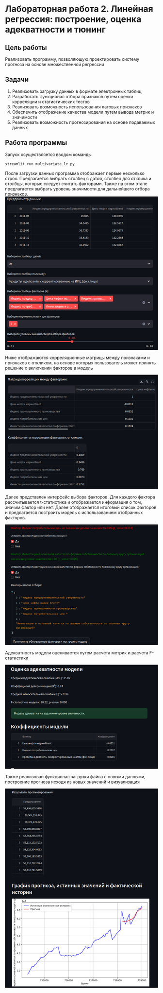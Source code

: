 # Лабораторная работа 2. Линейная регрессия: построение, оценка адекватности и тюнинг

## Цель работы
Реализовать программу, позволяющую проектировать систему прогноза на основе множественной регрессии

## Задачи
1. Реализовать загрузку данных в формате электронных таблиц
2. Разработать функционал отбора признаков путем оценки корреляции и статистических тестов
3. Реализовать возможность использования лаговых признаков
4. Обеспечить отображение качества модели путем вывода метрик и значимости
5. Реализовать возможность прогнозирования на основе подаваемых данных

## Работа программы

Запуск осуществляется вводом команды
```bash
streamlit run multivariate_lr.py
```
После загрузки данных программа отображает первые несколько строк. Предлагается выбрать столбец с датой, столбец для отклика и столбцы, которые следует считать факторами. Также на этом этапе предлагается выбрать уровень значимости для дальнейшего отбора признаков.
![alt text](image.png)

Ниже отображаются корреляционные матрицы между признаками и признаков с откликом, на основе которых пользователь может принять решение о включении факторов в модель

![alt text](image-1.png)

Далее представлен интерфейс выбора факторов. Для каждого фактора рассчитывается t-статистика и отображается информация о том, значим фактор или нет. Далее отображается итоговый список факторов и предлагается построить модель с использованием отобранных факторов.

![alt text](image-2.png)

Адекватность модели оценивается путем расчета метрик и расчета F-статистики

![alt text](image-3.png)

Также реализован функционал загрузки файла с новыми данными, построение прогноза исходя из новых значений и визуализация

![alt text](image-4.png)
